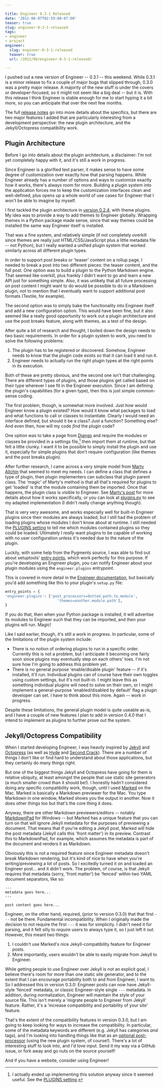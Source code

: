 ```yaml
---

title: Engineer 0.3.1 Released
date: '2012-08-07T02:59:00-07:00'
teaser: true
slug: engineer-0-3-1-released
tags:
- engineer
- project
engineer:
  slug: engineer-0-3-1-released
  teaser: true
  url: /2012/08/engineer-0-3-1-released/

---
```


I pushed out a new version of Engineer -- 0.3.1 -- this weekend. While 0.3.1 is a minor release to fix a couple of major bugs that slipped through, 0.3.0 was a pretty major release. A majority of the new stuff is under the covers or developer-focused, so it might not seem like a big deal -- but it is. With this release I think Engineer is stable enough for me to start hyping it a bit more, so you can anticipate that over the next few months.

The full [release notes][v0.3.0] go into more details about the specifics, but there are two major features I added that are particularly interesting from a development perspective: the new plugin architecture, and the Jekyll/Octopress compatibility work.

<!--more-->

## Plugin Architecture

Before I go into details about the plugin architecture, a disclaimer: I'm not yet completely happy with it, and it's still a work in progress.

Since Engineer is a glorified text parser, it makes sense to have some degree of customization over exactly how that parsing happens. While Engineer already has a number of options and ways to customize exactly how it works, there's always room for more. Building a plugin system into the application forces me to keep the customization interfaces clean and well-defined, plus opens up a whole world of use cases for Engineer that I won't be able to imagine by myself.

I first tackled the plugin architecture in [version 0.2.4][v0.2.4], with theme plugins. My idea was to provide a way to add themes to Engineer globally. Wrapping themes in a Python package made sense, since that way themes could be installed the same way Engineer itself is installed.

That was a fine system, and relatively simple (if not completely overkill since themes are really just HTML/CSS/JavaScript plus a little metadata file -- not Python), but I really wanted a unified plugin system that worked similarly across all different plugin types.

In order to support post breaks or 'teaser' content on a rollup page, I needed to break a post into two different pieces: the teaser content, and the full post. One option was to build a plugin to the Python Markdown engine. That seemed like overkill, plus frankly I didn't want to go and learn a new API just for something simple. Also, it was unlikely that all future processing on post content I might want to do would be possible to do in a Markdown plugin, not to mention that I eventually want to support additional post formats (Textile, for example).

The second option was to simply bake the functionality into Engineer itself and add a new configuration option. This would have been fine, but it also seemed like a really good opportunity to work out a plugin architecture and use the post breaks feature, along with themes, as a test of the design.

After quite a bit of research and thought, I boiled down the design needs to two basic requirements. In order for a plugin system to work, you need to solve the following problems:

1. The plugin has to be registered or discovered. Somehow, Engineer needs to know that the plugin code exists so that it can load it and run it.
2. Engineer needs to actually run the right plugin types at the right points in its execution.

Both of these are pretty obvious, and the second one isn't that challenging. There are different types of plugins, and those plugins get called based on their type wherever I see fit in the Engineer execution. Since I am defining the plugin's capabilities (for a given type), then this is just simple common-sense coding.

The first problem, though, is somewhat more involved. Just *how* would Engineer know a plugin existed? How would it know what packages to load and what functions to call or classes to instantiate. Clearly I would need an interface defined, but should it be a class? Just a function? Something else? And even then, how will my code *find* the plugin code?

One option was to take a page from [Django][] and require the modules or classes be provided in a settings file,[^eng1] then import them at runtime, but that felt a little clunky. I want it to be possible to simply install the plugin and use it, especially for simple plugins that don't require configuration (like themes and the post breaks plugin).

After further research, I came across a very simple model from [Marty Allchin][allchin] that seemed to meet my needs. I can define a class that defines a type of plugin, then plugin implementers can subclass that plugin parent class. The 'magic' of Marty's method is that all that's required for plugins to get 'loaded' is that the module containing them be imported. Once that happens, the plugin class is visible to Engineer. See [Marty's post][allchin] for more details about how it works specifically, or you can look at [plugins.py][] to see my adapted implementation (I didn't really change anything though).

That is very very awesome, and works especially well for built-in Engineer plugins since their modules are always loaded, but I still had the problem of loading plugins whose modules I don't know about at runtime. I still needed the [PLUGINS setting][] to tell me which modules contained plugins so they could be loaded. Ultimately I *really* want plugins to be capable of working with no user configuration unless it's needed due to the nature of the plugin.

Luckily, with some help from the Pygments source, I was able to find out about setuptools' [entry points][setuptools], which work perfectly for this purpose. If you're developing an Engineer plugin, you can notify Engineer about your plugin modules using the `engineer.plugins` entrypoint.

This is covered in more detail in the [Engineer documentation](http://engineer.readthedocs.org/en/latest/dev/plugins.html#loading-plugins), but basically you'd add something like this to your plugin's `setup.py` file:

```python
entry_points = {
'engineer.plugins': ['post_processors=dotted.path.to.module',
                        'themes=another.module.path'],
}
```
If you do that, then when your Python package is installed, it will advertise its modules to Engineer such that they can be imported, and then your plugins will run. Magic!

Like I said earlier, though, it's still a work in progress. In particular, some of the limitations of the plugin system include:

- There is no notion of ordering plugins to run in a specific order. Currently this is not a problem, but I anticipate it becoming one fairly soon since plugins may eventually step on each others' toes. I'm not sure how I'm going to address this problem yet.
- There is no general purpose 'enable/disable plugin' feature -- if it's installed, it'll run. Individual plugins can of course have their own toggles using custom settings, but it's not built-in. I might leave this as something individual plugins will need to solve on their own, or I might implement a general-purpose 'enabled/disabled by default' flag a plugin developer can set. I have to think about this more. Again -- work in progress.

Despite these limitations, the general plugin model is quite useable as-is, and I have a couple of new features I plan to add in version 0.4.0 that I intend to implement as plugins to further prove out the system.


## Jekyll/Octopress Compatibility

When I started developing Engineer, I was heavily inspired by [Jekyll][] and [Octopress][] (as well as [Hyde][] and [Second Crack][]). There are a number of things I don't like or find hard to understand about those applications, but they certainly do many things right.

But one of the biggest things Jekyll and Octopress have going for them is relative ubiquity, at least amongst the people that use static site generators (a much smaller crowd than it should be!). I honestly hadn't considered doing any specific compatibility work, though, until I used [Marked](http://markedapp.com) on the Mac. Marked is basically a Markdown previewer for the Mac. You type Markdown in one window, Marked shows you the output in another. Now it does other things too but that's the core thing it does.

Anyway, there are other Markdown previewers/editors -- notably [MarkdownPad](http://markdownpad.com/) for Windows -- but Marked has a unique feature that you can turn on that will ignore Jekyll metadata for the purposes of previewing a document. That means that if you're editing a Jekyll post, Marked will hide the post metadata (Jekyll calls this 'front matter') in its preview. Contrast this to MarkdownPad, for example, which assumes the metadata is part of the document and renders it as Markdown.

Obviously this is not a required feature since Engineer metadata doesn't *break* Markdown rendering, but it's kind of nice to have when you're writing/previewing a lot of posts. So I excitedly turned it on and loaded an Engineer post... and it didn't work. The problem, of course, is that Jekyll requires that metadata (sorry, 'front matter') be 'fenced' within two YAML document separators, like so:

```text
---
metadata goes here...
---

post content goes here...
```

Engineer, on the other hand, required, (prior to version 0.3.0) that that first `---` not be there. Fundamental incompatibility. When I originally made the decision to not require the first `---` it was for simplicity. I didn't need it for parsing, and it felt silly to *require* users to always type it, so I just left it out. However, this meant two things:

1. I couldn't use Marked's nice Jekyll-compatibility feature for Engineer posts.
2. More importantly, users wouldn't be able to easily migrate from Jekyll to Engineer.

While getting people to use Engineer over Jekyll is not an explicit goal, I believe there's room for more than one static site generator, and to the extent that I can encourage portability both to and from Engineer, I want to. So I addressed this in version 0.3.0: Engineer posts can now have Jekyll-style 'fenced' metadata, or classic Engineer-style single `---` metadata. In addition, during normalization, Engineer will maintain the style of your source file. This isn't merely a 'migrate people to Engineer from Jekyll' feature. Rather, it's a 'increase compatibility and portability of your site' feature.

That's the extent of the compatibility features in version 0.3.0, but I am going to keep looking for ways to increase the compatibility. In particular, some of the metadata keywords are different (e.g. Jekyll has categories *and* tags), and I'm looking into handling things like that as an [optional post-processor](https://trello.com/c/GIYzDoMz) (using the new plugin system, of course!). There's a lot of interesting stuff to look into, and I'd love input. Send it my way via a GitHub issue, or fork away and go nuts on the source yourself!

And if you have a website, consider using Engineer!


[^eng1]: I actually ended up implementing this solution anyway since it seemed useful. See the [PLUGINS setting][].


[v0.3.0]: http://engineer.readthedocs.org/en/latest/changelog.html#version-0-3-0-july-22-2012
[v0.2.4]: http://engineer.readthedocs.org/en/latest/changelog.html#version-0-2-4-may-27-2012
[allchin]: http://martyalchin.com/2008/jan/10/simple-plugin-framework/
[Django]: https://docs.djangoproject.com/en/1.4/ref/settings/#std:setting-INSTALLED_APPS
[setuptools]: http://peak.telecommunity.com/DevCenter/setuptools#extensible-applications-and-frameworks
[PLUGINS setting]: http://engineer.readthedocs.org/en/latest/settings.html#engineer.conf.EngineerConfiguration.PLUGINS
[plugins.py]: https://github.com/tylerbutler/engineer/blob/master/engineer/plugins.py
[Jekyll]: http://jekyllrb.com/
[Octopress]: http://octopress.org/
[Second Crack]: https://github.com/marcoarment/secondcrack
[Hyde]: http://hyde.github.com/
